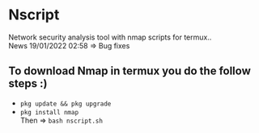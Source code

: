 # Nscript
Network security analysis tool with nmap scripts for termux..<br>
News 19/01/2022 02:58 => Bug fixes

## To download Nmap in termux you do the follow steps :)
- ```pkg update && pkg upgrade```
- ```pkg install nmap```<br>
Then => ```bash nscript.sh```
